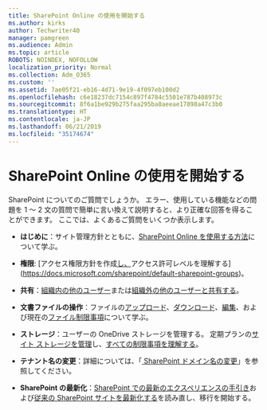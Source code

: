 ```yaml
---
title: SharePoint Online の使用を開始する
ms.author: kirks
author: Techwriter40
manager: pamgreen
ms.audience: Admin
ms.topic: article
ROBOTS: NOINDEX, NOFOLLOW
localization_priority: Normal
ms.collection: Adm_O365
ms.custom: ''
ms.assetid: 7ae05f21-eb16-4d71-9e19-4f097eb100d2
ms.openlocfilehash: c6e18237dc7154c897f4784c5501e787b408973c
ms.sourcegitcommit: 8f6a1be929b275faa295ba8aeeae17898a47c3b0
ms.translationtype: HT
ms.contentlocale: ja-JP
ms.lasthandoff: 06/21/2019
ms.locfileid: "35174674"
---
```

# <a name="get-started-with-sharepoint-online"></a>SharePoint Online の使用を開始する

SharePoint についてのご質問でしょうか。 エラー、使用している機能などの問題を 1 〜 2 文の質問で簡単に言い換えて説明すると、より正確な回答を得ることができます。 ここでは、よくあるご質問をいくつか表示します。



- **はじめに**：サイト管理方針とともに、[SharePoint Online を使用する方法](https://docs.microsoft.com/sharepoint/introduction)について学ぶ。

- **権限**: [アクセス権限方針を作成[し、](https://docs.microsoft.com/sharepoint/understanding-permission-levels)アクセス許可レベルを理解する](https://docs.microsoft.com/sharepoint/default-sharepoint-groups)。

- **共有**：[組織内の他のユーザー](https://docs.microsoft.com/sharepoint/default-sharepoint-groups)または[組織外の他のユーザーと共有する](https://docs.microsoft.com/sharepoint/external-sharing-overview)。

- **文書ファイルの操作**：ファイルの[アップロード](https://support.office.com/article/Upload-a-folder-or-files-to-a-document-library-eb18fcba-c953-4d45-8d90-8da66edeacdb)、[ダウンロード](https://support.office.com/article/Download-files-and-folders-from-OneDrive-or-SharePoint-5c7397b7-19c7-4893-84fe-d02e8fa5df05)、[編集](https://support.office.com/article/Edit-a-document-in-a-document-library-02d8497f-1c13-4114-949a-b8466f639b07)、および現在の[ファイル制限事項](https://support.office.com/article/invalid-file-names-and-file-types-in-onedrive-onedrive-for-business-and-sharepoint-64883a5d-228e-48f5-b3d2-eb39e07630fa?ui=en-US&amp;rs=en-US&amp;ad=US)について学ぶ。

- **ストレージ**：ユーザーの OneDrive ストレージを管理する</a>。 定期プランの[サイト ストレージを管理](https://docs.microsoft.com/sharepoint/manage-site-collection-storage-limits)し、[すべての制限事項を理解する](https://docs.microsoft.com/office365/servicedescriptions/sharepoint-online-service-description/sharepoint-online-limits)。

- **テナント名の変更**：詳細については、「[ SharePoint ドメイン名の変更](https://docs.microsoft.com/sharepoint/change-your-sharepoint-domain-name)」を参照してください。

- **SharePoint の最新化**：[SharePoint での最新のエクスペリエンスの手引き](https://docs.microsoft.com/sharepoint/guide-to-sharepoint-modern-experience)および[従来の SharePoint サイトを最新化する](https://docs.microsoft.com/sharepoint/dev/transform/modernize-classic-sites)を読み直し、移行を開始する。

